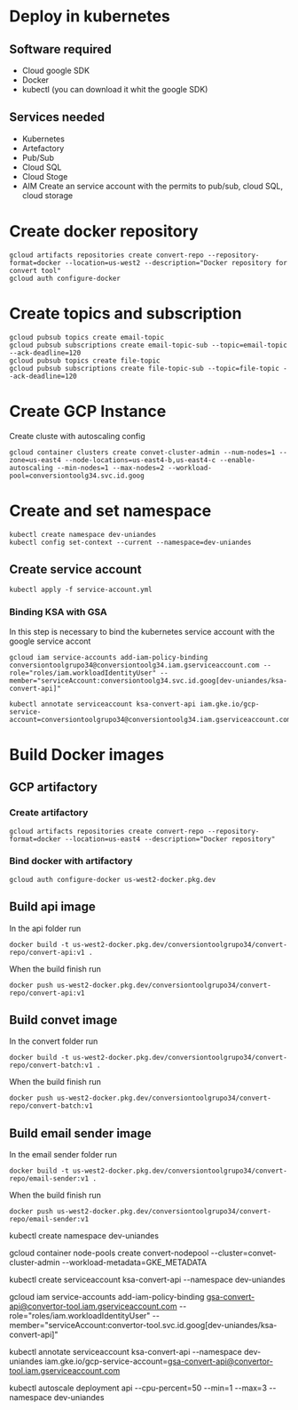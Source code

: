 # Deploy in kubernetes
## Software required
* Cloud google SDK
* Docker
* kubectl (you can download it whit the google SDK)
## Services needed
* Kubernetes
* Artefactory
* Pub/Sub
* Cloud SQL
* Cloud Stoge
* AIM
Create an service account with the permits to pub/sub, cloud SQL, cloud storage
# Create docker repository
```
gcloud artifacts repositories create convert-repo --repository-format=docker --location=us-west2 --description="Docker repository for convert tool"
gcloud auth configure-docker
```
# Create topics and subscription
```
gcloud pubsub topics create email-topic
gcloud pubsub subscriptions create email-topic-sub --topic=email-topic --ack-deadline=120
gcloud pubsub topics create file-topic
gcloud pubsub subscriptions create file-topic-sub --topic=file-topic --ack-deadline=120
```
# Create GCP Instance
Create cluste with autoscaling config
```
gcloud container clusters create convet-cluster-admin --num-nodes=1 --zone=us-east4 --node-locations=us-east4-b,us-east4-c --enable-autoscaling --min-nodes=1 --max-nodes=2 --workload-pool=conversiontoolg34.svc.id.goog
```
# Create and set namespace
```
kubectl create namespace dev-uniandes
kubectl config set-context --current --namespace=dev-uniandes
```
## Create service account 
```
kubectl apply -f service-account.yml
```
### Binding KSA with GSA
In this step is necessary to bind the kubernetes service account with the google service accont 
```
gcloud iam service-accounts add-iam-policy-binding conversiontoolgrupo34@conversiontoolg34.iam.gserviceaccount.com --role="roles/iam.workloadIdentityUser" --member="serviceAccount:conversiontoolg34.svc.id.goog[dev-uniandes/ksa-convert-api]"
```
```
kubectl annotate serviceaccount ksa-convert-api iam.gke.io/gcp-service-account=conversiontoolgrupo34@conversiontoolg34.iam.gserviceaccount.com
```

# Build Docker images
## GCP artifactory
### Create artifactory
```
gcloud artifacts repositories create convert-repo --repository-format=docker --location=us-east4 --description="Docker repository"
```
### Bind docker with artifactory
```
gcloud auth configure-docker us-west2-docker.pkg.dev
``` 
## Build api image
In the api folder run
```
docker build -t us-west2-docker.pkg.dev/conversiontoolgrupo34/convert-repo/convert-api:v1 .
```
When the build finish run 
```
docker push us-west2-docker.pkg.dev/conversiontoolgrupo34/convert-repo/convert-api:v1
```
## Build convet image
In the convert folder run
```
docker build -t us-west2-docker.pkg.dev/conversiontoolgrupo34/convert-repo/convert-batch:v1 .
```
When the build finish run 
```
docker push us-west2-docker.pkg.dev/conversiontoolgrupo34/convert-repo/convert-batch:v1
```
## Build email sender image
In the email sender folder run
```
docker build -t us-west2-docker.pkg.dev/conversiontoolgrupo34/convert-repo/email-sender:v1 .
```
When the build finish run 
```
docker push us-west2-docker.pkg.dev/conversiontoolgrupo34/convert-repo/email-sender:v1
```




kubectl create namespace dev-uniandes

gcloud container node-pools create convert-nodepool --cluster=convet-cluster-admin --workload-metadata=GKE_METADATA

kubectl create serviceaccount ksa-convert-api --namespace dev-uniandes

gcloud iam service-accounts add-iam-policy-binding gsa-convert-api@convertor-tool.iam.gserviceaccount.com --role="roles/iam.workloadIdentityUser" --member="serviceAccount:convertor-tool.svc.id.goog[dev-uniandes/ksa-convert-api]"

kubectl annotate serviceaccount ksa-convert-api --namespace dev-uniandes iam.gke.io/gcp-service-account=gsa-convert-api@convertor-tool.iam.gserviceaccount.com


kubectl autoscale deployment api --cpu-percent=50 --min=1 --max=3 --namespace dev-uniandes